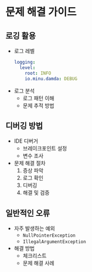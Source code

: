 # 문제 해결 가이드

## 로깅 활용
- 로그 레벨
  ```yaml
  logging:
    level:
      root: INFO
      io.minu.damda: DEBUG
  ```
- 로그 분석
    - 로그 패턴 이해
    - 문제 추적 방법

## 디버깅 방법
- IDE 디버거
    - 브레이크포인트 설정
    - 변수 조사
- 문제 해결 절차
    1. 증상 파악
    2. 로그 확인
    3. 디버깅
    4. 해결 및 검증

## 일반적인 오류
- 자주 발생하는 예외
    - `NullPointerException`
    - `IllegalArgumentException`
- 해결 방법
    - 체크리스트
    - 문제 해결 사례